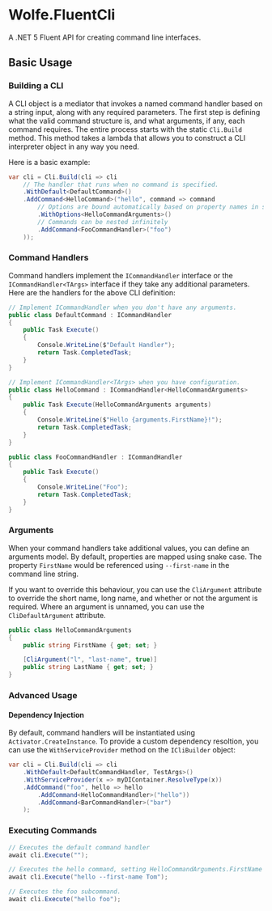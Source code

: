 # Wolfe.FluentCli

A .NET 5 Fluent API for creating command line interfaces.

## Basic Usage

### Building a CLI

A CLI object is a mediator that invokes a named command handler based on a string input, along with any required parameters. The first step is defining what the valid command structure is, and what arguments, if any, each command requires. The entire process starts with the static `Cli.Build` method. This method takes a lambda that allows you to construct a CLI interpreter object in any way you need.

Here is a basic example:

```cs
var cli = Cli.Build(cli => cli
    // The handler that runs when no command is specified.
    .WithDefault<DefaultCommand>()
    .AddCommand<HelloCommand>("hello", command => command
        // Options are bound automatically based on property names in snake case.
        .WithOptions<HelloCommandArguments>()
        // Commands can be nested infinitely
        .AddCommand<FooCommandHandler>("foo")
    ));
```

### Command Handlers

Command handlers implement the `ICommandHandler` interface or the `ICommandHandler<TArgs>` interface if they take any additional parameters. Here are the handlers for the above CLI definition:

```cs
// Implement ICommandHandler when you don't have any arguments.
public class DefaultCommand : ICommandHandler
{
    public Task Execute()
    {
        Console.WriteLine($"Default Handler");
        return Task.CompletedTask;
    }
}

// Implement ICommandHandler<TArgs> when you have configuration.
public class HelloCommand : ICommandHandler<HelloCommandArguments>
{
    public Task Execute(HelloCommandArguments arguments)
    {
        Console.WriteLine($"Hello {arguments.FirstName}!");
        return Task.CompletedTask;
    }
}

public class FooCommandHandler : ICommandHandler
{
    public Task Execute()
    {
        Console.WriteLine("Foo");
        return Task.CompletedTask;
    }
}
```

### Arguments

When your command handlers take additional values, you can define an arguments model. By default, properties are mapped using snake case. The property `FirstName` would be referenced using `--first-name` in the command line string.

If you want to override this behaviour, you can use the `CliArgument` attribute to override the short name, long name, and whether or not the argument is required. Where an argument is unnamed, you can use the `CliDefaultArgument` attribute.

```cs
public class HelloCommandArguments
{
    public string FirstName { get; set; }

    [CliArgument("l", "last-name", true)]
    public string LastName { get; set; }
}
```

### Advanced Usage

#### Dependency Injection

By default, command handlers will be instantiated using `Activator.CreateInstance`. To provide a custom dependency resoltion, you can use the `WithServiceProvider` method on the `ICliBuilder` object:

```cs
var cli = Cli.Build(cli => cli
    .WithDefault<DefaultCommandHandler, TestArgs>()
    .WithServiceProvider(x => myDIContainer.ResolveType(x))
    .AddCommand("foo", hello => hello
        .AddCommand<HelloCommandHandler>("hello"))
        .AddCommand<BarCommandHandler>("bar")
    );
```

### Executing Commands

```cs
// Executes the default command handler
await cli.Execute("");

// Executes the hello command, setting HelloCommandArguments.FirstName to 'Tom'
await cli.Execute("hello --first-name Tom");

// Executes the foo subcommand.
await cli.Execute("hello foo");
```

